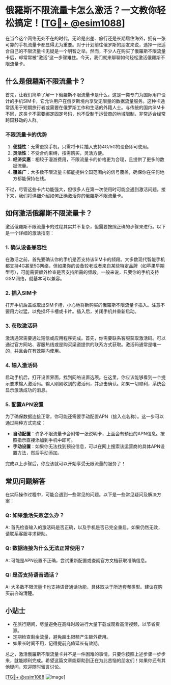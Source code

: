 # 俄羅斯不限流量卡怎么激活？一文教你轻松搞定！[[TG💪+ @esim1088](https://t.me/s/esim1088)]

在当今这个网络无处不在的时代，无论是出差、旅行还是长期居住海外，拥有一张可靠的手机流量卡都显得尤为重要。对于计划前往俄罗斯的朋友来说，选择一张适合自己的不限流量卡无疑是一个明智之举。然而，不少人在购买了俄羅斯不限流量卡后，却常常被“激活”这一步骤难住。今天，我们就来聊聊如何轻松激活俄羅斯不限流量卡。

## 什么是俄羅斯不限流量卡？

首先，让我们简单了解一下俄羅斯不限流量卡是什么。这是一类专门为国际用户设计的手机SIM卡，它允许用户在俄罗斯境内享受无限量的数据流量服务。这种卡通常适用于短期旅行者或需要在俄罗斯工作和生活的外籍人士。与传统的国内SIM卡不同，这类卡不需要绑定固定号码，也不受制于运营商的地域限制，非常适合经常跨国移动的人群。

### 不限流量卡的优势

1. **便捷性**：无需更换手机，只需将卡片插入支持4G/5G的设备即可使用。
2. **灵活性**：不受合约束缚，按需购买，灵活方便。
3. **经济实惠**：相较于漫游费用，不限流量卡的价格更为合理，且提供了更多的数据流量。
4. **覆盖广**：大多数不限流量卡都能提供全国范围内的信号覆盖，确保你在任何地方都能保持在线。

不过，尽管这些卡片功能强大，但很多人在第一次使用时可能会遇到激活问题。接下来，我们将详细介绍如何正确激活你的俄羅斯不限流量卡。

## 如何激活俄羅斯不限流量卡？

激活俄羅斯不限流量卡的过程其实并不复杂，但需要按照正确的步骤来进行。以下是一个详细的激活指南：

### 1. 确认设备兼容性

在激活之前，首先要确认你的手机是否支持该SIM卡的频段。大多数现代智能手机都支持4G甚至5G网络，但如果你的设备较老或者来自某些特定品牌（如苹果早期型号），可能需要额外检查是否支持所需的频段。一般来说，只要你的手机支持GSM网络，就基本可以兼容。

### 2. 插入SIM卡

打开手机后盖或取出SIM卡槽，小心地将新购买的俄羅斯不限流量卡插入。注意不要用力过猛，以免损坏卡槽或卡片。插入后，关闭手机并重新启动。

### 3. 获取激活码

激活通常需要通过短信或应用程序完成。首先，你需要联系客服获取激活码。可以通过官方网站、客服热线或是购买渠道提供的联系方式获取。激活码通常是唯一的，并且会在有效期内使用。

### 4. 输入激活码

启动手机后，打开设置界面，找到网络设置选项。在这里，你应该能够看到一个提示要求输入激活码。输入刚刚收到的激活码，并点击确认。如果一切顺利，系统会显示激活成功的消息。

### 5. 配置APN设置

为了确保数据连接正常，你可能还需要手动配置APN（接入点名称）。这一步可以通过两种方式完成：
- **自动配置**：许多不限流量卡会附带一张说明卡，上面会有预设的APN信息。按照指示直接添加到手机中即可。
- **手动设置**：如果你无法找到预设信息，可以在网上搜索该运营商的具体APN设置方法，然后手动添加。

完成以上步骤后，你应该就可以开始享受无限流量的服务了！

## 常见问题解答

在实际操作过程中，可能会遇到一些常见的问题。以下是一些常见疑问及解决方案：

### Q: 如果激活失败怎么办？
A: 首先检查输入的激活码是否正确，以及手机是否已完全重启。如果仍然无效，请联系客服寻求帮助。

### Q: 数据连接为什么无法正常使用？
A: 可能是APN设置不正确，尝试重新配置或查阅官方文档获取准确信息。

### Q: 是否支持语音通话？
A: 大多数不限流量卡也支持语音通话功能，具体取决于所选套餐类型。建议在购买前咨询清楚。

## 小贴士

- 在旅行期间，尽量避免在高峰时段进行大量下载或观看高清视频，以节省资源。
- 定期检查剩余流量，避免超出限额产生额外费用。
- 如果长时间不用，记得提前充值延长有效期。

总之，激活俄羅斯不限流量卡并不是一件困难的事情，只要你按照上述步骤一步步来，就能顺利完成。希望这篇文章能帮助到正在为此苦恼的朋友们！如果你还有其他疑问，欢迎随时留言讨论。

[[TG💪+ @esim1088](https://t.me/s/esim1088) ![Image](https://i.postimg.cc/4NQfJmqS/Snipaste-2025-05-13-00-14-12.png)]